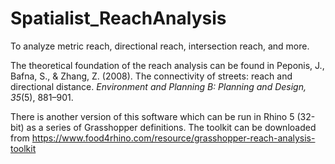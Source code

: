 # Spatialist_ReachAnalysis
To analyze metric reach, directional reach, intersection reach, and more.

The theoretical foundation of the reach analysis can be found in
Peponis, J., Bafna, S., & Zhang, Z. (2008). The connectivity of streets: reach and directional distance. *Environment and Planning B: Planning and Design, 35*(5), 881–901.

There is another version of this software which can be run in Rhino 5 (32-bit) as a series of Grasshopper definitions. The toolkit can be downloaded from
https://www.food4rhino.com/resource/grasshopper-reach-analysis-toolkit
